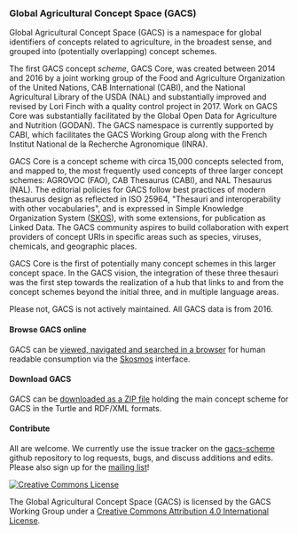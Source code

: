 ### Global Agricultural Concept Space (GACS)

Global Agricultural Concept Space (GACS) is a namespace for global identifiers of concepts related to agriculture, in the broadest sense, and grouped into (potentially overlapping) concept schemes.

The first GACS concept _scheme_, GACS Core, was created between 2014 and 2016 by a joint working group of the Food and Agriculture Organization of the United Nations, CAB International (CABI), and the National Agricultural Library of the USDA (NAL) and substantially improved and revised by Lori Finch with a quality control project in 2017.  Work on GACS Core was substantially facilitated by the Global Open Data for Agriculture and Nutrition (GODAN).  The GACS namespace is currently supported by CABI, which facilitates the GACS Working Group along with the French Institut National de la Recherche Agronomique (INRA).

GACS Core is a concept scheme with circa 15,000 concepts selected from, and mapped to, the most frequently used concepts of three larger concept schemes: AGROVOC (FAO), CAB Thesaurus (CABI), and NAL Thesaurus (NAL).  The editorial policies for GACS follow best practices of modern thesaurus design as reflected in ISO 25964, "Thesauri and interoperability with other vocabularies", and is expressed in Simple Knowledge Organization System ([SKOS](http://www.w3.org/TR/skos-primer/)), with some extensions, for publication as Linked Data.  The GACS community aspires to build collaboration with expert providers of concept URIs in specific areas such as species, viruses, chemicals, and geographic places.

GACS Core is the first of potentially many concept schemes in this larger concept space. In the GACS vision, the integration of these three thesauri was the first step towards the realization of a hub that links to and from the concept schemes beyond the initial three, and in multiple language areas.

Please not, GACS is not actively maintained. All GACS data is from 2016.

#### Browse GACS online

GACS can be [viewed, navigated and searched in a browser](http://browser.agrisemantics.org/gacs/en/) for human readable consumption via the [Skosmos](http://www.skosmos.org/) interface.

#### Download GACS

GACS can be [downloaded as a ZIP file](https://github.com/agrisemantics/website/raw/master/downloads/gacs-core-scheme.zip) holding the main concept scheme for GACS in the Turtle and RDF/XML formats.

#### Contribute
All are welcome.  We currently use the issue tracker on the [gacs-scheme](https://github.com/gacs/gacs-scheme) github repository to log requests, bugs, and discuss additions and edits.  Please also sign up for the [mailing list](https://groups.google.com/forum/#!forum/gacs-wg)!


<a rel="license" href="http://creativecommons.org/licenses/by/4.0/"><img alt="Creative Commons License" style="border-width:0" src="https://i.creativecommons.org/l/by/4.0/88x31.png" /></a>

The Global Agricultural Concept Space (GACS) is licensed by the GACS Working Group under a <a rel="license" href="http://creativecommons.org/licenses/by/4.0/">Creative Commons Attribution 4.0 International License</a>.
